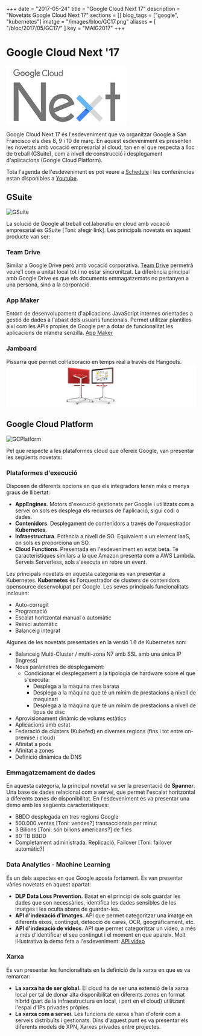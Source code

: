 +++
date        = "2017-05-24"
title       = "Google Cloud Next 17"
description = "Novetats Google Cloud Next 17"
sections = []
blog_tags = ["google", "kubernetes"]
imatge = "/images/bloc/GC17.png"
aliases = [
"/bloc/2017/05/GC17/"
]
key         = "MAIG2017"
+++

# Google Cloud Next '17


![GoogleNext17](/images/bloc/GC17.png)


Google Cloud Next 17 és l'esdeveniment que va organitzar Google a San Francisco els dies 8, 9 i 10 de març. En aquest esdeveniment es presenten les novetats amb vocació empresarial al cloud, tan en el que respecta a lloc de treball (GSuite), com a nivell de construcció i desplegament d'aplicacions (Google Cloud Platform).

Tota l'agenda de l'esdeveniment es pot veure a [Schedule](https://cloudnext.withgoogle.com/schedule) i les conferències estan disponibles a [Youtube](https://www.youtube.com/playlist?list=PLIivdWyY5sqI8RuUibiH8sMb1ExIw0lAR.). 

## GSuite


![GSuite](/images/bloc/Imatge1.png)


La solució de Google al treball col.laboratiu en cloud amb vocació empresarial és GSuite [Toni: afegir link]. Les principals novetats en aquest producte van ser:

### Team Drive 
Similar a Google Drive però amb vocació corporativa. [Team Drive](https://www.youtube.com/watch?v=ywBuQZOHX-E) permetrà veure'l com a unitat local tot i no estar sincronitzat. La diferència principal amb Google Drive es que els documents emmagatzemats no pertanyen a una persona, sinó a la corporació. 

<!--[Toni: com és maneguen els usuaris? va per domini de correu?]-->

### App Maker
Entorn de desenvolupament d'aplicacions JavaScript internes orientades a gestió de dades a l'abast dels usuaris funcionals. Permet utilitzar plantilles així com les APIs propies de Google per a dotar de funcionalitat les aplicacions de manera senzilla. [App Maker](https://www.youtube.com/watch?v=Br6aNwDXDgQ)

<!--[Toni: quina utilitat té a nivell empresa? Necessites un navegador? és scripting a com el gscript que hi ha a Spreadsheets? Ho pots explicar?]-->

### Jamboard 
Pissarra que permet col·laboració en temps real a través de Hangouts.
![GSuite](/images/bloc/jamboard.jpg)

## Google Cloud Platform
![GCPlatform](/images/bloc/Imatge3.png)

Pel que respecte a les plataformes cloud que ofereix Google, van presentar les següents novetats:

### Plataformes d'execució
Disposen de diferents opcions en que els integradors tenen més o menys graus de llibertat:

- **AppEngines**. Motors d'execució gestionats per Google i utilitzats com a servei on sols es desplega els recursos de l'aplicació, sigui codi o dades.
- **Contenidors**. Desplegament de contenidors a través de l'orquestrador **Kubernetes**. 
- **Infraestructura**. Potència a nivell de SO. Equivalent a un element IaaS, on sols es proporciona un SO.
- **Cloud Functions**. Presentada en l'esdeveniment en estat beta. Té característiques similars a la que Amazon presenta com a AWS Lambda. Serveis Serverless, sols s'executa en rebre un event.

Les principals novetats en aquesta categoria es van presentar a Kubernetes.
**Kubernetes** és l'orquestrador de clusters de contenidors opensource desenvolupat per Google. Les seves principals funcionalitats inclouen:

- Auto-corregit  <!--[Toni: explicar. què s'autocorregeix?]-->
- Programació <!--[Toni: data i hora?] del desplegament [Toni: dels contenidors?, del creixement?]-->
- Escalat horitzontal manual o automàtic
- Reinici automàtic <!--[Toni: en quins casos?]-->
- Balanceig integrat <!--[Toni: Manual o automàtic o sempre automàtic?]-->

Algunes de les novetats presentades en la versió 1.6 de Kubernetes son:

- Balanceig Multi-Cluster / multi-zona  N7 amb SSL amb una única IP (Ingress) <!--[Toni: què és Ingress? posar link]-->
- Nous paràmetres de desplegament:
    - Condicionar el desplegament a la tipologia de hardware sobre el que s'executa:
        - Desplega a la màquina mes barata
        - Desplega a la màquina que té un mínim de prestacions a nivell de maquinari
        - Desplega a la màquina que té un mínim de prestacions a nivell de tipus de disc
- Aprovisionament dinàmic de volums estàtics 
- Aplicacions amb estat
- Federació de clústers (Kubefed)<!--[Toni: posar link]--> en diverses regions (fins i tot entre on-premise i cloud)
- Afinitat a pods <!--[Toni: què són els pods?]-->
- Afinitat a zones <!--[Toni: són les zones geogràfiques de disponibilitat de Google Cloud?]-->
- Definició dinàmica de DNS <!--[Toni: què vol dir?]-->

### Emmagatzemament de dades
En aquesta categoria, la principal novetat va ser la presentació de **Spanner**. <!--[Toni: afegir link] -->Una base de dades relacional com a servei, que permet l'escalat horitzontal a diferents zones de disponibilitat. En l'esdeveniment es va presentar una demo <!--[Toni: tenim link al youtube?]--> amb les següents característiques:

- BBDD desplegada en tres regions Google
- 500.000 ventes [Toni: vendes?] transaccionals per minut
- 3 Bilions [Toni: són bilions americans?] de files
- 80 TB BBDD
- Completament administrada. Replicació, Failover [Toni: failover automàtic?]

### Data Analytics - Machine Learning
És un dels aspectes en que Google aposta fortament. Es van presentar vàries novetats en aquest apartat: <!--[Toni: tot està basat en tractament d'imatges i videos? Potser cal indicar-ho al títol: "Machine Learning aplicat al tractament d'imatges i videos"]-->
- **DLP Data Loss Prevention.** Basat en el principi de sols guardar les dades que son necessàries, identifica les dades sensibles de les imatges i les oculta abans de guardar-les.
- **API d'indexació d'imatges**. API que permet categoritzar una imatge en diferents eixos, contingut, detecció de cares, OCR, geogràficament, etc.
- **API d'indexació de vídeos**. API que permet categoritzar un vídeo, a més a més d'identificar el seu contingut i el moment en que apareix. Molt il·lustrativa la demo feta a l'esdeveniment: [API vídeo ](https://www.youtube.com/watch?v=mDAoLO4G4CQ)

### Xarxa
Es van presentar les funcionalitats en la definició de la xarxa en que es va remarcar:
- **La xarxa ha de ser global.** El cloud ha de ser una extensió de la xarxa local per tal de donar alta disponibilitat en diferents zones en format híbrid (part de la infraestructura en local, i part en el cloud) utilitzant l'espai d'IPs privades pròpies.
- **La xarxa com a servei.** Les funcions de xarxa s'han d'oferir com a serveis distribuïts i gestionats. Dins d'aquest punt es va presentar els diferents models de XPN, Xarxes privades entre projectes. 
<!--[Toni: quina és la definició de XPN?]-->

<!--[Toni: aquí caldria tancar l'article amb una valoració pròpia de l'esdeveniment. tancar-lo així és massa abrupte. També podem aportar referències a les slides i o vídeos]-->
